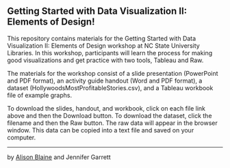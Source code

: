 ## Getting Started with Data Visualization II: Elements of Design! 


This repository contains materials for the Getting Started with Data Visualization II: Elements of Design workshop at NC State University Libraries. In this workshop, participants will learn the process for making good visualizations and get practice with two tools, Tableau and Raw.

The materials for the workshop consist of a slide presentation (PowerPoint and PDF format), an activity guide handout (Word and PDF format), a dataset (HollywoodsMostProfitableStories.csv), and a Tableau workbook file of example graphs.  

To download the slides, handout, and workbook, click on each file link above and then the Download button. To download the dataset, click the filename and then the Raw button. The raw data will appear in the browser window. This data can be copied into a text file and saved on your computer.

----
by [Alison Blaine](@alblaine) and Jennifer Garrett